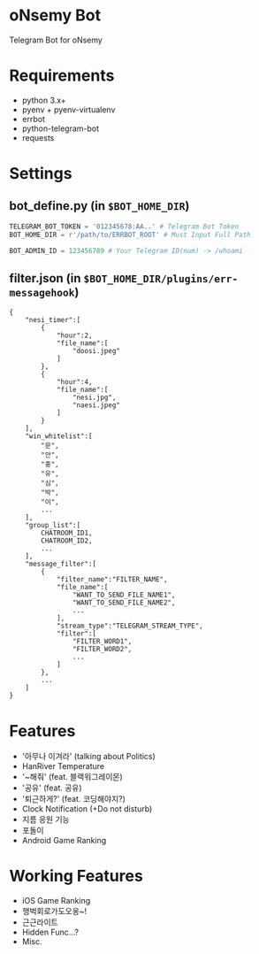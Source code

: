 oNsemy Bot
===========
Telegram Bot for oNsemy

# Requirements

* python 3.x+
* pyenv + pyenv-virtualenv
* errbot
* python-telegram-bot
* requests

# Settings

## bot_define.py (in `$BOT_HOME_DIR`)

```python
TELEGRAM_BOT_TOKEN = '012345678:AA..' # Telegram Bot Token
BOT_HOME_DIR = r'/path/to/ERRBOT_ROOT' # Must Input Full Path

BOT_ADMIN_ID = 123456789 # Your Telegram ID(num) -> /whoami
```

## filter.json (in `$BOT_HOME_DIR/plugins/err-messagehook`)

```
{
    "nesi_timer":[
        {
            "hour":2,
            "file_name":[
                "doosi.jpeg"
            ]
        },
        {
            "hour":4,
            "file_name":[
                "nesi.jpg",
                "naesi.jpeg"
            ]
        }
    ],
    "win_whitelist":[
        "문",
        "안",
        "홍",
        "유",
        "심",
        "박",
        "이",
        ...
    ],
    "group_list":[
        CHATROOM_ID1,
        CHATROOM_ID2,
        ...
    ],
    "message_filter":[
        {
            "filter_name":"FILTER_NAME",  
            "file_name":[
                "WANT_TO_SEND_FILE_NAME1",
                "WANT_TO_SEND_FILE_NAME2",
                ...
            ],
            "stream_type":"TELEGRAM_STREAM_TYPE",
            "filter":[
                "FILTER_WORD1",
                "FILTER_WORD2",
                ...
            ]
        },
        ...
    ]
}
```

# Features

* '아무나 이겨라' (talking about Politics)
* HanRiver Temperature
* '~해줘' (feat. 블랙워그레이몬)
* '공유' (feat. 공유)
* '퇴근하게?' (feat. 코딩해야지?)
* Clock Notification (+Do not disturb)
* 지름 응원 기능
* 포돌이
* Android Game Ranking

# Working Features

* iOS Game Ranking
* 행벅회로가도오옹~!
* 근근라이트
* Hidden Func...?
* Misc.
